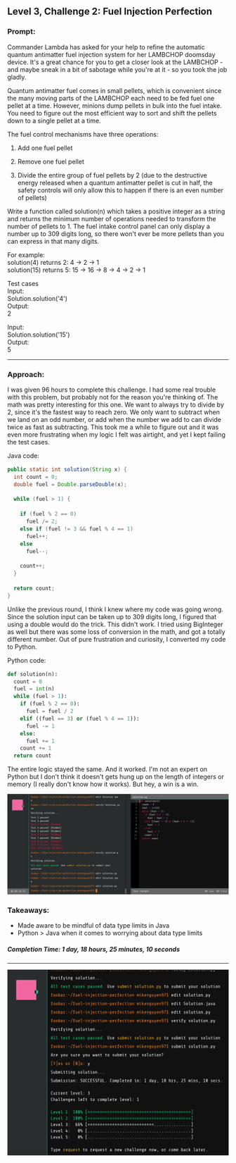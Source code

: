 
## Level 3, Challenge 2: Fuel Injection Perfection

### Prompt:  

Commander Lambda has asked for your help to refine the automatic quantum antimatter fuel injection system for her LAMBCHOP doomsday device. It's a great chance for you to get a closer look at the LAMBCHOP - and maybe sneak in a bit of sabotage while you're at it - so you took the job gladly.  

Quantum antimatter fuel comes in small pellets, which is convenient since the many moving parts of the LAMBCHOP each need to be fed fuel one pellet at a time. However, minions dump pellets in bulk into the fuel intake. You need to figure out the most efficient way to sort and shift the pellets down to a single pellet at a time.  

The fuel control mechanisms have three operations:  

1) Add one fuel pellet  

2) Remove one fuel pellet  

3) Divide the entire group of fuel pellets by 2 (due to the destructive energy released when a quantum antimatter pellet is cut in half, the safety controls will only allow this to happen if there is an even number of pellets)  

Write a function called solution(n) which takes a positive integer as a string and returns the minimum number of operations needed to transform the number of pellets to 1. The fuel intake control panel can only display a number up to 309 digits long, so there won't ever be more pellets than you can express in that many digits.  

For example:  
solution(4) returns 2: 4 -> 2 -> 1  
solution(15) returns 5: 15 -> 16 -> 8 -> 4 -> 2 -> 1  

Test cases  
Input:  
Solution.solution('4')  
Output:  
    2  

Input:  
Solution.solution('15')  
Output:  
    5  

---
### Approach:

I was given 96 hours to complete this challenge. I had some real trouble with this problem, but probably not for the reason you're thinking of. The math was pretty interesting for this one. We want to always try to divide by 2, since it's the fastest way to reach zero. We only want to subtract when we land on an odd number, or add when the number we add to can divide twice as fast as subtracting. This took me a while to figure out and it was even more frustrating when my logic I felt was airtight, and yet I kept failing the test cases.  

Java code:  
``` java
public static int solution(String x) {
  int count = 0;
  double fuel = Double.parseDouble(x);

  while (fuel > 1) {

    if (fuel % 2 == 0)
      fuel /= 2;
    else if (fuel != 3 && fuel % 4 == 1) 
      fuel++;
    else
      fuel--;

    count++;
  }

  return count;
}
``` 

Unlike the previous round, I think I knew where my code was going wrong. Since the solution input can be taken up to 309 digits long, I figured that using a double would do the trick. This didn't work. I tried using BigInteger as well but there was some loss of conversion in the math, and got a totally different number. Out of pure frustration and curiosity, I converted my code to Python.  

Python code:  
``` python
def solution(n):
  count = 0
  fuel = int(n)
  while (fuel > 1): 
    if (fuel % 2 == 0):
      fuel = fuel / 2
    elif ((fuel == 3) or (fuel % 4 == 1)):
      fuel -= 1
    else:
      fuel += 1
    count += 1
  return count
```

The entire logic stayed the same. And it worked. I'm not an expert on Python but I don't think it doesn't gets hung up on the length of integers or memory (I really don't know how it works). But hey, a win is a win.  

![python](https://github.com/mikedinhnguyen/google-foobar-challenge/blob/master/images/Screen%20Shot%202020-08-06%20at%202.55.23%20PM.png)

### Takeaways:  

- Made aware to be mindful of data type limits in Java  
- Python > Java when it comes to worrying about data type limits  

##### Completion Time: 1 day, 18 hours, 25 minutes, 10 seconds  

---

![A successful submission?](https://github.com/mikedinhnguyen/google-foobar-challenge/blob/master/images/Screen%20Shot%202020-08-06%20at%202.57.53%20PM.png)
